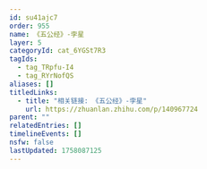 ```yaml
---
id: su41ajc7
order: 955
name: 《五公经》-孛星
layer: 5
categoryId: cat_6YGSt7R3
tagIds:
  - tag_TRpfu-I4
  - tag_RYrNofQS
aliases: []
titledLinks:
  - title: "相关链接: 《五公经》-孛星"
    url: https://zhuanlan.zhihu.com/p/140967724
parent: ""
relatedEntries: []
timelineEvents: []
nsfw: false
lastUpdated: 1758087125
---
```


